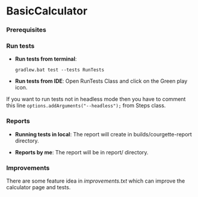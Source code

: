 # BasicCalculator

### Prerequisites



### Run tests

* **Run tests from terminal**:
  
  `gradlew.bat test --tests RunTests`
  

* **Run tests from IDE**: Open RunTests Class and click on the Green play icon.

If you want to run tests not in headless mode then you have to comment this line 
`options.addArguments("--headless");` from Steps class.

### Reports
* **Running tests in local**:
The report will create in builds/courgette-report directory.

* **Reports by me**:
  The report will be in report/<date> directory.

### Improvements
There are some feature idea in *improvements.txt* which can improve the calculator page and tests.
  

